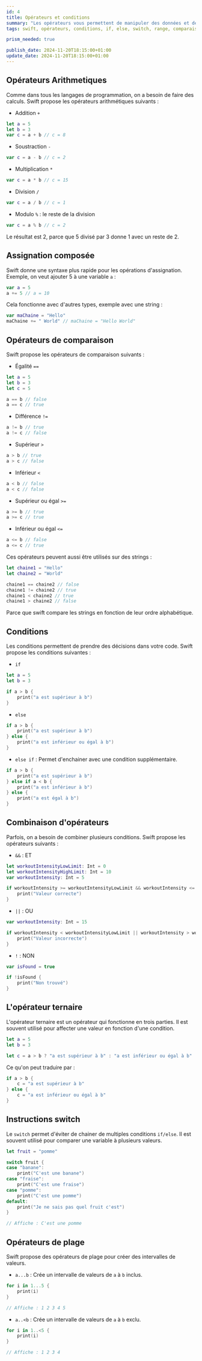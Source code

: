 ```yaml
---
id: 4
title: Opérateurs et conditions
summary: "Les opérateurs vous permettent de manipuler des données et de prendre des décisions dans votre code."
tags: swift, opérateurs, conditions, if, else, switch, range, comparaison, arithmétique, assignation, ternaire, booléens, switch, opérateurs de plages, swift playground, xcode

prism_needed: true

publish_date: 2024-11-20T18:15:00+01:00
update_date: 2024-11-20T18:15:00+01:00
---
```


## Opérateurs Arithmetiques

Comme dans tous les langages de programmation, on a besoin de faire des calculs. Swift propose les opérateurs arithmétiques suivants :

- Addition `+`

```swift
let a = 5
let b = 3
var c = a + b // c = 8
```

- Soustraction `-`

```swift
var c = a - b // c = 2
```

- Multiplication `*`

```swift
var c = a * b // c = 15
```

- Division `/`

```swift
var c = a / b // c = 1
```

- Modulo `%` : le reste de la division

```swift
var c = a % b // c = 2
```

Le résultat est 2, parce que 5 divisé par 3 donne 1 avec un reste de 2.

## Assignation composée

Swift donne une syntaxe plus rapide pour les opérations d'assignation. Exemple, on veut ajouter 5 à une variable `a` :

```swift
var a = 5
a += 5 // a = 10
```

Cela fonctionne avec d'autres types, exemple avec une string :

```swift
var maChaine = "Hello"
maChaine += " World" // maChaine = "Hello World"
```

## Opérateurs de comparaison

Swift propose les opérateurs de comparaison suivants :

- Égalité `==`

```swift
let a = 5
let b = 3
let c = 5

a == b // false
a == c // true
```

- Différence `!=`

```swift
a != b // true
a != c // false
```

- Supérieur `>`

```swift
a > b // true
a > c // false
```

- Inférieur `<`

```swift
a < b // false
a < c // false
```

- Supérieur ou égal `>=`

```swift
a >= b // true
a >= c // true
```

- Inférieur ou égal `<=`

```swift
a <= b // false
a <= c // true
```

Ces opérateurs peuvent aussi être utilisés sur des strings :

```swift
let chaine1 = "Hello"
let chaine2 = "World"

chaine1 == chaine2 // false
chaine1 != chaine2 // true
chaine1 < chaine2 // true
chaine1 > chaine2 // false
```

Parce que swift compare les strings en fonction de leur ordre alphabétique.

## Conditions

Les conditions permettent de prendre des décisions dans votre code. Swift propose les conditions suivantes :

- `if`

```swift
let a = 5
let b = 3

if a > b {
    print("a est supérieur à b")
}
```

- `else`

```swift
if a > b {
    print("a est supérieur à b")
} else {
    print("a est inférieur ou égal à b")
}
```

- `else if` : Permet d'enchainer avec une condition supplémentaire.

```swift
if a > b {
    print("a est supérieur à b")
} else if a < b {
    print("a est inférieur à b")
} else {
    print("a est égal à b")
}
```

## Combinaison d'opérateurs

Parfois, on a besoin de combiner plusieurs conditions. Swift propose les opérateurs suivants :

- `&&` : ET

```swift
let workoutIntensityLowLimit: Int = 0
let workoutIntensityHighLimit: Int = 10
var workoutIntensity: Int = 5

if workoutIntensity >= workoutIntensityLowLimit && workoutIntensity <= workoutIntensityHighLimit {
    print("Valeur correcte")
}
```

- `||` : OU

```swift
var workoutIntensity: Int = 15

if workoutIntensity < workoutIntensityLowLimit || workoutIntensity > workoutIntensityHighLimit {
    print("Valeur incorrecte")
}
```

- `!` : NON

```swift
var isFound = true

if !isFound {
    print("Non trouvé")
}
```

## L'opérateur ternaire

L'opérateur ternaire est un opérateur qui fonctionne en trois parties. Il est souvent utilisé pour affecter une valeur en fonction d'une condition.

```swift
let a = 5
let b = 3

let c = a > b ? "a est supérieur à b" : "a est inférieur ou égal à b"
```

Ce qu'on peut traduire par :

```swift
if a > b {
    c = "a est supérieur à b"
} else {
    c = "a est inférieur ou égal à b"
}
```

## Instructions switch

Le `switch` permet d'éviter de chainer de multiples conditions `if/else`. Il est souvent utilisé pour comparer une variable à plusieurs valeurs.

```swift
let fruit = "pomme"

switch fruit {
case "banane":
    print("C'est une banane")
case "fraise":
    print("C'est une fraise")
case "pomme":
    print("C'est une pomme")
default:
    print("Je ne sais pas quel fruit c'est")
}

// Affiche : C'est une pomme
```

## Opérateurs de plage

Swift propose des opérateurs de plage pour créer des intervalles de valeurs.

- `a...b` : Crée un intervalle de valeurs de `a` à `b` inclus.

```swift
for i in 1...5 {
    print(i)
}

// Affiche : 1 2 3 4 5
```

- `a..<b` : Crée un intervalle de valeurs de `a` à `b` exclu.

```swift
for i in 1..<5 {
    print(i)
}

// Affiche : 1 2 3 4
```
